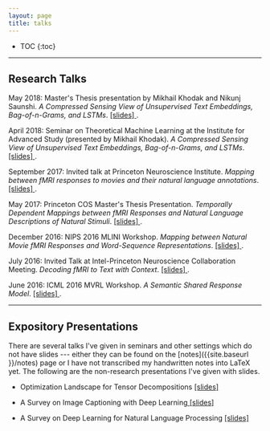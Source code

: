 ```yaml
---
layout: page
title: talks
---
```


* TOC
{:toc}

___

## Research Talks

May 2018: Master's Thesis presentation by Mikhail Khodak and Nikunj Saunshi. *A Compressed Sensing View of Unsupervised Text Embeddings, Bag-of-n-Grams, and LSTMs*. <a href="{{site.baseurl }}/talks/iclr18_slides.pdf" title="iclr18_masters"> [slides] </a>.

April 2018: Seminar on Theoretical Machine Learning at the Institute for Advanced Study (presented by Mikhail Khodak). *A Compressed Sensing View of Unsupervised Text Embeddings, Bag-of-n-Grams, and LSTMs*. <a href="{{site.baseurl }}/talks/iclr18_at_algml_slides.pdf" title="iclr18_IAS"> [slides] </a>.

September 2017: Invited talk at Princeton Neuroscience Institute. *Mapping between fMRI responses to movies and their natural language annotations*. <a href="{{site.baseurl }}/talks/PNI_Sept17.pdf" title="PNI_sept17"> [slides] </a>.

May 2017: Princeton COS Master's Thesis Presentation. *Temporally Dependent Mappings between fMRI Responses and Natural Language Descriptions of Natural Stimuli*. <a href="{{site.baseurl }}/talks/MSE_presentation_may10.pdf" title="masters_thesis"> [slides] </a>. 

December 2016: NIPS 2016 MLINI Workshop. *Mapping between Natural Movie fMRI Responses and Word-Sequence Representations*. <a href="{{site.baseurl }}/talks/NIPS2016_kiranvodrahalli_presentation.pdf" title="ssrm_nips16"> [slides] </a>.

July 2016: Invited Talk at Intel-Princeton Neuroscience Collaboration Meeting. *Decoding fMRI to Text with Context*.  <a href="{{site.baseurl }}/talks/intel-pni_sherlock_july16.pdf" title="intel-pni"> [slides] </a>. 

June 2016: ICML 2016 MVRL Workshop. *A Semantic Shared Response Model*. <a href="{{site.baseurl }}/talks/A_Semantic_Shared_Response_Model.pdf" title="srm_icml16"> [slides] </a>.

---

## Expository Presentations

There are several talks I've given in seminars and other settings which do not have slides --- either they can be found on the [notes]({{site.baseurl }}/notes) page or I have not transcribed my handwritten notes into LaTeX yet. The following are the non-research presentations I've given with slides. 

* Optimization Landscape for Tensor Decompositions <a href="{{site.baseurl }}/talks/TensorDecompositionsELE538B_knv.pdf" title="landscape_tensor_decomp"> [slides] </a>
 
* A Survey on Image Captioning with Deep Learning<a href="{{ site.baseurl }}/talks/598b_img_captions.pdf" title="598c_img_cap"> [slides] </a>

* A Survey on Deep Learning for Natural Language Processing <a href="{{ site.baseurl }}/talks/598b_nlp_deep_learning.pdf" title="598c_nlp"> [slides] </a>
